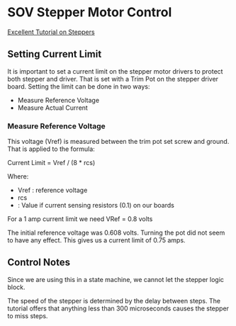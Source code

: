 # SOV Stepper Motor Control

[Excellent Tutorial on Steppers](https://www.youtube.com/watch?v=7spK_BkMJys)

## Setting Current Limit

It is important to set a current limit on the stepper motor drivers to protect both stepper and driver.  That is set with a Trim Pot on the stepper driver board.  Setting the limit can be done in two ways:

- Measure Reference Voltage  
- Measure Actual Current  

### Measure Reference Voltage

This voltage (Vref) is measured between the trim pot set screw and ground.  That is applied to the formula:

Current Limit = Vref / (8 * rcs)

Where:

- Vref
  : reference voltage
- rcs
- : Value if current sensing resistors (0.1) on our boards

For a 1 amp current limit we need VRef = 0.8 volts

The initial reference voltage was 0.608 volts.   Turning the pot did not seem to have any effect.  This gives us a current limit of 0.75 amps.

## Control Notes

Since we are using this in a state machine, we cannot let the stepper logic block.

The speed of the stepper is determined by the delay between steps.  The tutorial offers that anything less than 300 microseconds causes the stepper to miss steps.